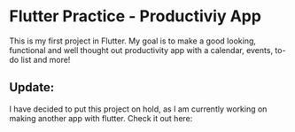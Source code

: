 # Flutter Practice - Productiviy App

This is my first project in Flutter. My goal is to make a good looking, functional and well thought out productivity app with a calendar, events, to-do list and more!

## Update:
I have decided to put this project on hold, as I am currently working on making another app with flutter. Check it out here: 

